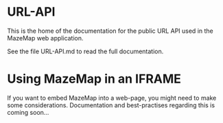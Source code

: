 URL-API
=======

This is the home of the documentation for the public URL API used in the MazeMap web application.

See the file URL-API.md to read the full documentation.


Using MazeMap in an IFRAME
=======

If you want to embed MazeMap into a web-page, you might need to make some considerations.
Documentation and best-practises regarding this is coming soon...
